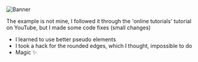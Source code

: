 ![Banner](https://res.cloudinary.com/dnxqyczba/image/upload/v1671557638/Magic_l9nqre.png)

The example is not mine, I followed it through the 'online tutorials' tutorial on YouTube, but I made some code fixes (small changes)

- I learned to use better pseudo elements
- I took a hack for the rounded edges, which I thought, impossible to do
- Magic ✨